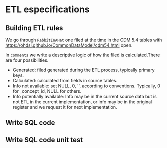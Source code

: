 # ETL especifications 


## Building ETL rules

We go through `RabbitInAHat` one filed at the time in the CDM 5.4 tables with https://ohdsi.github.io/CommonDataModel/cdm54.html open. 

In `comments` we write a descriptive logic of how the filed is calculated.There are four possibilities. 

- Generated: filed generated during the ETL process, typically primary keys.
- Calculated: calculated from fields in source tables.  
- Info not available: set NULL, 0, '', according to conventions.  Typically, 0 for _concept_id, NULL for others. 
- Info potentially available: Info may be in the current source data but is not ETL in the current implementation, or info may be in the original register and we request it for next implementation. 


## Write SQL code


## Write SQL code unit test 



